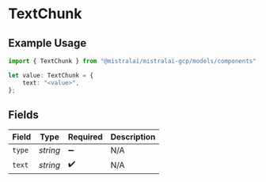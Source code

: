 # TextChunk

## Example Usage

```typescript
import { TextChunk } from "@mistralai/mistralai-gcp/models/components";

let value: TextChunk = {
    text: "<value>",
};
```

## Fields

| Field              | Type               | Required           | Description        |
| ------------------ | ------------------ | ------------------ | ------------------ |
| `type`             | *string*           | :heavy_minus_sign: | N/A                |
| `text`             | *string*           | :heavy_check_mark: | N/A                |